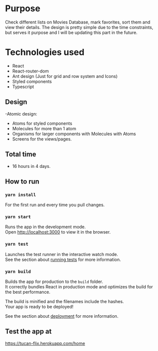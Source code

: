 # Purpose
Check different lists on Movies Database, mark favorites, sort them and view their details. The design is pretty simple due to the time constraints, but serves it purpose and I will be updating this part in the future. 

# Technologies used
- React
- React-router-dom
- Ant design (Just for grid and row system and Icons)
- Styled components
- Typescript

## Design
-Atomic design: 
  - Atoms for styled components
  - Molecules for more than 1 atom
  - Organisms for larger components with Molecules with Atoms 
  - Screens for the views/pages.

## Total time
- 16 hours in 4 days.

## How to run
### `yarn install`
For the first run and every time you pull changes.

### `yarn start`

Runs the app in the development mode.\
Open [http://localhost:3000](http://localhost:3000) to view it in the browser.

### `yarn test`

Launches the test runner in the interactive watch mode.\
See the section about [running tests](https://facebook.github.io/create-react-app/docs/running-tests) for more information.

### `yarn build`

Builds the app for production to the `build` folder.\
It correctly bundles React in production mode and optimizes the build for the best performance.

The build is minified and the filenames include the hashes.\
Your app is ready to be deployed!

See the section about [deployment](https://facebook.github.io/create-react-app/docs/deployment) for more information.

## Test the app at
https://tucan-flix.herokuapp.com/home


